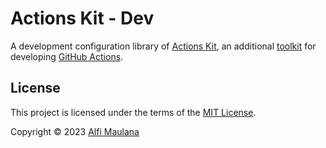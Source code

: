 # Actions Kit - Dev

A development configuration library of [Actions Kit](https://github.com/threeal/actions-kit), an additional [toolkit](https://github.com/actions/toolkit) for developing [GitHub Actions](https://github.com/features/actions).

## License

This project is licensed under the terms of the [MIT License](./LICENSE).

Copyright © 2023 [Alfi Maulana](https://github.com/threeal)
